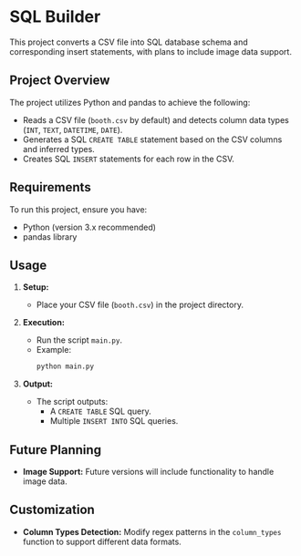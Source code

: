 # SQL Builder

This project converts a CSV file into SQL database schema and corresponding insert statements, with plans to include image data support.

## Project Overview

The project utilizes Python and pandas to achieve the following:
- Reads a CSV file (`booth.csv` by default) and detects column data types (`INT`, `TEXT`, `DATETIME`, `DATE`).
- Generates a SQL `CREATE TABLE` statement based on the CSV columns and inferred types.
- Creates SQL `INSERT` statements for each row in the CSV.

## Requirements

To run this project, ensure you have:
- Python (version 3.x recommended)
- pandas library

## Usage

1. **Setup:**
   - Place your CSV file (`booth.csv`) in the project directory.

2. **Execution:**
   - Run the script `main.py`.
   - Example:
     ```bash
     python main.py
     ```

3. **Output:**
   - The script outputs:
     - A `CREATE TABLE` SQL query.
     - Multiple `INSERT INTO` SQL queries.

## Future Planning

- **Image Support:** Future versions will include functionality to handle image data.

## Customization

- **Column Types Detection:** Modify regex patterns in the `column_types` function to support different data formats.
